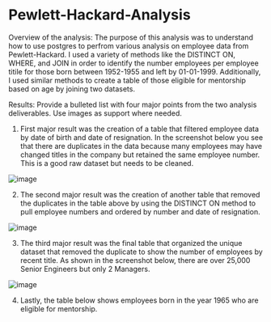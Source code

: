 # Pewlett-Hackard-Analysis

Overview of the analysis: The purpose of this analysis was to understand how to use postgres to perfrom various analysis on employee data from Pewlett-Hackard. I used a variety of methods like the DISTINCT ON, WHERE, and JOIN in order to identify the number employees per employee titile for those born between 1952-1955 and left by 01-01-1999. Additionally, I used similar methods to create a table of those eligible for mentorship based on age by joining two datasets.


Results: Provide a bulleted list with four major points from the two analysis deliverables. Use images as support where needed.

1. First major result was the creation of a table that filtered employee data by date of birth and date of resignation. In the screenshot below you see that there are duplicates in the data because many employees may have changed titles in the company but retained the same employee number. This is a good raw dataset but needs to be cleaned. 

![image](https://user-images.githubusercontent.com/96396696/155832365-7171bb4e-82b7-4e32-b30f-da1f3c14a54d.png)

2. The second major result was the creation of another table that removed the duplicates in the table above by using the DISTINCT ON method to pull employee numbers and ordered by number and date of resignation. 

![image](https://user-images.githubusercontent.com/96396696/155832378-9109bb5e-741e-4bb4-899f-090c030f1cfc.png)

3. The third major result was the final table that organized the unique dataset that removed the duplicate to show the number of employees by recent title. As shown in the screenshot below, there are over 25,000 Senior Engineers but only 2 Managers. 

![image](https://user-images.githubusercontent.com/96396696/155832388-062538db-d183-4e94-9d3d-c362b56fb0e3.png)

4. Lastly, the table below shows employees born in the year 1965 who are eligible for mentorship. 


